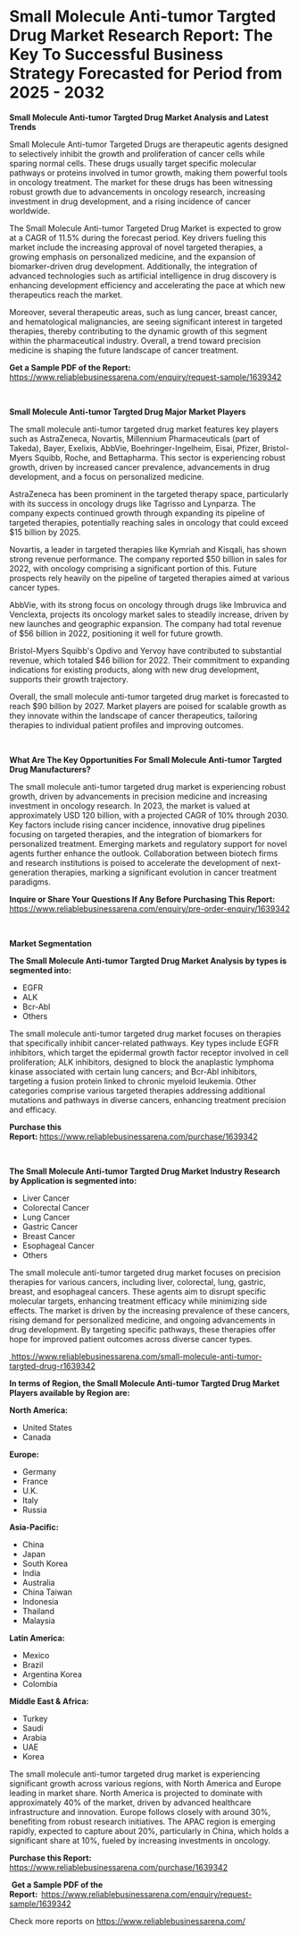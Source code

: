 <p><h1>Small Molecule Anti-tumor Targted Drug Market Research Report: The Key To Successful Business Strategy Forecasted for Period from 2025 - 2032</h1></p><p><strong>Small Molecule Anti-tumor Targted Drug Market Analysis and Latest Trends</strong></p>
<p><p>Small Molecule Anti-tumor Targeted Drugs are therapeutic agents designed to selectively inhibit the growth and proliferation of cancer cells while sparing normal cells. These drugs usually target specific molecular pathways or proteins involved in tumor growth, making them powerful tools in oncology treatment. The market for these drugs has been witnessing robust growth due to advancements in oncology research, increasing investment in drug development, and a rising incidence of cancer worldwide.</p><p>The Small Molecule Anti-tumor Targeted Drug Market is expected to grow at a CAGR of 11.5% during the forecast period. Key drivers fueling this market include the increasing approval of novel targeted therapies, a growing emphasis on personalized medicine, and the expansion of biomarker-driven drug development. Additionally, the integration of advanced technologies such as artificial intelligence in drug discovery is enhancing development efficiency and accelerating the pace at which new therapeutics reach the market.</p><p>Moreover, several therapeutic areas, such as lung cancer, breast cancer, and hematological malignancies, are seeing significant interest in targeted therapies, thereby contributing to the dynamic growth of this segment within the pharmaceutical industry. Overall, a trend toward precision medicine is shaping the future landscape of cancer treatment.</p></p>
<p><strong>Get a Sample PDF of the Report:&nbsp;</strong> <a href="https://www.reliablebusinessarena.com/enquiry/request-sample/1639342?utm_campaign=3221&utm_medium=2&utm_source=Github&utm_content=ia&utm_term=09032025&utm_id=small-molecule-anti-tumor-targted-drug">https://www.reliablebusinessarena.com/enquiry/request-sample/1639342</a></p>
<p>&nbsp;</p>
<p><strong>Small Molecule Anti-tumor Targted Drug Major Market Players</strong></p>
<p><p>The small molecule anti-tumor targeted drug market features key players such as AstraZeneca, Novartis, Millennium Pharmaceuticals (part of Takeda), Bayer, Exelixis, AbbVie, Boehringer-Ingelheim, Eisai, Pfizer, Bristol-Myers Squibb, Roche, and Bettapharma. This sector is experiencing robust growth, driven by increased cancer prevalence, advancements in drug development, and a focus on personalized medicine.</p><p>AstraZeneca has been prominent in the targeted therapy space, particularly with its success in oncology drugs like Tagrisso and Lynparza. The company expects continued growth through expanding its pipeline of targeted therapies, potentially reaching sales in oncology that could exceed $15 billion by 2025.</p><p>Novartis, a leader in targeted therapies like Kymriah and Kisqali, has shown strong revenue performance. The company reported $50 billion in sales for 2022, with oncology comprising a significant portion of this. Future prospects rely heavily on the pipeline of targeted therapies aimed at various cancer types.</p><p>AbbVie, with its strong focus on oncology through drugs like Imbruvica and Venclexta, projects its oncology market sales to steadily increase, driven by new launches and geographic expansion. The company had total revenue of $56 billion in 2022, positioning it well for future growth.</p><p>Bristol-Myers Squibb's Opdivo and Yervoy have contributed to substantial revenue, which totaled $46 billion for 2022. Their commitment to expanding indications for existing products, along with new drug development, supports their growth trajectory.</p><p>Overall, the small molecule anti-tumor targeted drug market is forecasted to reach $90 billion by 2027. Market players are poised for scalable growth as they innovate within the landscape of cancer therapeutics, tailoring therapies to individual patient profiles and improving outcomes.</p></p>
<p>&nbsp;</p>
<p><strong>What Are The Key Opportunities For Small Molecule Anti-tumor Targted Drug Manufacturers?</strong></p>
<p><p>The small molecule anti-tumor targeted drug market is experiencing robust growth, driven by advancements in precision medicine and increasing investment in oncology research. In 2023, the market is valued at approximately USD 120 billion, with a projected CAGR of 10% through 2030. Key factors include rising cancer incidence, innovative drug pipelines focusing on targeted therapies, and the integration of biomarkers for personalized treatment. Emerging markets and regulatory support for novel agents further enhance the outlook. Collaboration between biotech firms and research institutions is poised to accelerate the development of next-generation therapies, marking a significant evolution in cancer treatment paradigms.</p></p>
<p><strong>Inquire or Share Your Questions If Any Before Purchasing This Report:</strong> <a href="https://www.reliablebusinessarena.com/enquiry/pre-order-enquiry/1639342?utm_campaign=3221&utm_medium=2&utm_source=Github&utm_content=ia&utm_term=09032025&utm_id=small-molecule-anti-tumor-targted-drug">https://www.reliablebusinessarena.com/enquiry/pre-order-enquiry/1639342</a></p>
<p>&nbsp;</p>
<p><strong>Market Segmentation</strong></p>
<p><strong>The Small Molecule Anti-tumor Targted Drug Market Analysis by types is segmented into:</strong></p>
<p><ul><li>EGFR</li><li>ALK</li><li>Bcr-Abl</li><li>Others</li></ul></p>
<p><p>The small molecule anti-tumor targeted drug market focuses on therapies that specifically inhibit cancer-related pathways. Key types include EGFR inhibitors, which target the epidermal growth factor receptor involved in cell proliferation; ALK inhibitors, designed to block the anaplastic lymphoma kinase associated with certain lung cancers; and Bcr-Abl inhibitors, targeting a fusion protein linked to chronic myeloid leukemia. Other categories comprise various targeted therapies addressing additional mutations and pathways in diverse cancers, enhancing treatment precision and efficacy.</p></p>
<p><strong>Purchase this Report:&nbsp;</strong><a href="https://www.reliablebusinessarena.com/purchase/1639342?utm_campaign=3221&utm_medium=2&utm_source=Github&utm_content=ia&utm_term=09032025&utm_id=small-molecule-anti-tumor-targted-drug">https://www.reliablebusinessarena.com/purchase/1639342</a></p>
<p>&nbsp;</p>
<p><strong>The Small Molecule Anti-tumor Targted Drug Market Industry Research by Application is segmented into:</strong></p>
<p><ul><li>Liver Cancer</li><li>Colorectal Cancer</li><li>Lung Cancer</li><li>Gastric Cancer</li><li>Breast Cancer</li><li>Esophageal Cancer</li><li>Others</li></ul></p>
<p><p>The small molecule anti-tumor targeted drug market focuses on precision therapies for various cancers, including liver, colorectal, lung, gastric, breast, and esophageal cancers. These agents aim to disrupt specific molecular targets, enhancing treatment efficacy while minimizing side effects. The market is driven by the increasing prevalence of these cancers, rising demand for personalized medicine, and ongoing advancements in drug development. By targeting specific pathways, these therapies offer hope for improved patient outcomes across diverse cancer types.</p></p>
<p><a href="https://www.reliablebusinessarena.com/small-molecule-anti-tumor-targted-drug-r1639342?utm_campaign=3221&utm_medium=2&utm_source=Github&utm_content=ia&utm_term=09032025&utm_id=small-molecule-anti-tumor-targted-drug">&nbsp;https://www.reliablebusinessarena.com/small-molecule-anti-tumor-targted-drug-r1639342</a></p>
<p><strong>In terms of Region, the Small Molecule Anti-tumor Targted Drug Market Players available by Region are:</strong></p>
<p>
    <p> <strong> North America: </strong>
        <ul>
            <li>United States</li>
            <li>Canada</li>
        </ul>
        </p> 
    <p> <strong> Europe: </strong>
        <ul>
            <li>Germany</li>
            <li>France</li>
            <li>U.K.</li>
            <li>Italy</li>
            <li>Russia</li>
        </ul>
        </p> 
    <p> <strong> Asia-Pacific: </strong>
        <ul>
            <li>China</li>
            <li>Japan</li>
            <li>South Korea</li>
            <li>India</li>
            <li>Australia</li>
            <li>China Taiwan</li>
            <li>Indonesia</li>
            <li>Thailand</li>
            <li>Malaysia</li>
        </ul>
        </p> 
    <p> <strong> Latin America: </strong>
        <ul>
            <li>Mexico</li>
            <li>Brazil</li>
            <li>Argentina Korea</li>
            <li>Colombia</li>
        </ul>
        </p> 
    <p> <strong> Middle East & Africa: </strong>
        <ul>
            <li>Turkey</li>
            <li>Saudi</li>
            <li>Arabia</li>
            <li>UAE</li>
            <li>Korea</li>
        </ul>
    </p>
    </p>
<p><p>The small molecule anti-tumor targeted drug market is experiencing significant growth across various regions, with North America and Europe leading in market share. North America is projected to dominate with approximately 40% of the market, driven by advanced healthcare infrastructure and innovation. Europe follows closely with around 30%, benefiting from robust research initiatives. The APAC region is emerging rapidly, expected to capture about 20%, particularly in China, which holds a significant share at 10%, fueled by increasing investments in oncology.</p></p>
<p><strong>Purchase this Report: </strong><a href="https://www.reliablebusinessarena.com/purchase/1639342?utm_campaign=3221&utm_medium=2&utm_source=Github&utm_content=ia&utm_term=09032025&utm_id=small-molecule-anti-tumor-targted-drug">https://www.reliablebusinessarena.com/purchase/1639342</a></p>
<p>&nbsp;<strong>Get a Sample PDF of the Report:&nbsp;&nbsp;</strong><a href="https://www.reliablebusinessarena.com/enquiry/request-sample/1639342?utm_campaign=3221&utm_medium=2&utm_source=Github&utm_content=ia&utm_term=09032025&utm_id=small-molecule-anti-tumor-targted-drug">https://www.reliablebusinessarena.com/enquiry/request-sample/1639342</a></p>
<p><strong></strong></p>
<p>Check more reports on <a href="https://www.reliablebusinessarena.com/?utm_campaign=3221&utm_medium=2&utm_source=Github&utm_content=ia&utm_term=09032025&utm_id=small-molecule-anti-tumor-targted-drug">https://www.reliablebusinessarena.com/</a></p>